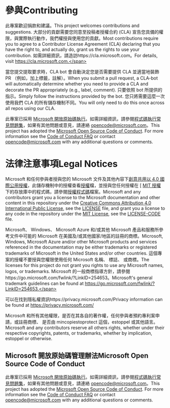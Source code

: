 # <a name="contributing"></a><span data-ttu-id="4d082-101">參與</span><span class="sxs-lookup"><span data-stu-id="4d082-101">Contributing</span></span>

<span data-ttu-id="4d082-102">此專案歡迎捐款和建議。</span><span class="sxs-lookup"><span data-stu-id="4d082-102">This project welcomes contributions and suggestions.</span></span>  <span data-ttu-id="4d082-103">大部分的貢獻需要您同意至投稿者授權合約 (CLA) 宣告您具備的權限，與實際執行動作，我們權授與使用您的貢獻。</span><span class="sxs-lookup"><span data-stu-id="4d082-103">Most contributions require you to agree to a Contributor License Agreement (CLA) declaring that you have the right to, and actually do, grant us the rights to use your contribution.</span></span> <span data-ttu-id="4d082-104">如需詳細資訊，請造訪https://cla.microsoft.com。</span><span class="sxs-lookup"><span data-stu-id="4d082-104">For details, visit https://cla.microsoft.com.</span></span>

<span data-ttu-id="4d082-105">當您提交提取要求時，CLA bot 會自動決定您是否需要提供 CLA 並適當地裝飾 PR （例如，加上標籤，註解）。</span><span class="sxs-lookup"><span data-stu-id="4d082-105">When you submit a pull request, a CLA-bot will automatically determine whether you need to provide a CLA and decorate the PR appropriately (e.g., label, comment).</span></span> <span data-ttu-id="4d082-106">只要依照 bot 所提供的指示。</span><span class="sxs-lookup"><span data-stu-id="4d082-106">Simply follow the instructions provided by the bot.</span></span> <span data-ttu-id="4d082-107">您只將需要這麼一次使用我們 CLA 的所有儲存機制不同。</span><span class="sxs-lookup"><span data-stu-id="4d082-107">You will only need to do this once across all repos using our CLA.</span></span>

<span data-ttu-id="4d082-p103">此專案已採用 [Microsoft 開放原始碼執行](https://opensource.microsoft.com/codeofconduct/)。如需詳細資訊，請參閱[程式碼執行常見問題集](https://opensource.microsoft.com/codeofconduct/faq/)，如果有其他問題或意見，請連絡 [opencode@microsoft.com](mailto:opencode@microsoft.com)。</span><span class="sxs-lookup"><span data-stu-id="4d082-p103">This project has adopted the [Microsoft Open Source Code of Conduct](https://opensource.microsoft.com/codeofconduct/). For more information see the [Code of Conduct FAQ](https://opensource.microsoft.com/codeofconduct/faq/) or contact [opencode@microsoft.com](mailto:opencode@microsoft.com) with any additional questions or comments.</span></span>

# <a name="legal-notices"></a><span data-ttu-id="4d082-110">法律注意事項</span><span class="sxs-lookup"><span data-stu-id="4d082-110">Legal Notices</span></span>

<span data-ttu-id="4d082-111">Microsoft 和任何參與者授與您的 Microsoft 文件及其他內容下[創意共用以 4.0 國際公用授權](https://creativecommons.org/licenses/by/4.0/legalcode)，此儲存機制中的授權查看[授權](LICENSE)檔，並授與您任何授權在 [ [MIT 授權](https://opensource.org/licenses/MIT)下的存放庫中的程式碼，請參閱[授權程式碼](LICENSE-CODE)檔案。</span><span class="sxs-lookup"><span data-stu-id="4d082-111">Microsoft and any contributors grant you a license to the Microsoft documentation and other content in this repository under the [Creative Commons Attribution 4.0 International Public License](https://creativecommons.org/licenses/by/4.0/legalcode), see the [LICENSE](LICENSE) file, and grant you a license to any code in the repository under the [MIT License](https://opensource.org/licenses/MIT), see the [LICENSE-CODE](LICENSE-CODE) file.</span></span>

<span data-ttu-id="4d082-112">Microsoft、 Windows、 Microsoft Azure 和/或其他 Microsoft 產品和服務所參考文件中可能的 Microsoft 在美國及/或其他國家/地區的註冊的商標。</span><span class="sxs-lookup"><span data-stu-id="4d082-112">Microsoft, Windows, Microsoft Azure and/or other Microsoft products and services referenced in the documentation may be either trademarks or registered trademarks of Microsoft in the United States and/or other countries.</span></span>
<span data-ttu-id="4d082-113">這個專案的授權不要授與您權限使用任何 Microsoft 名稱、 標誌、 或商標。</span><span class="sxs-lookup"><span data-stu-id="4d082-113">The licenses for this project do not grant you rights to use any Microsoft names, logos, or trademarks.</span></span>
<span data-ttu-id="4d082-114">Microsoft 的一般商標指導方針，請參閱https://go.microsoft.com/fwlink/?LinkID=254653。</span><span class="sxs-lookup"><span data-stu-id="4d082-114">Microsoft's general trademark guidelines can be found at https://go.microsoft.com/fwlink/?LinkID=254653.</span></span>

<span data-ttu-id="4d082-115">可以在找到隱私權資訊https://privacy.microsoft.com/</span><span class="sxs-lookup"><span data-stu-id="4d082-115">Privacy information can be found at https://privacy.microsoft.com/</span></span>

<span data-ttu-id="4d082-116">Microsoft 和所有其他權限，是否在其各自的著作權，任何參與者預約專利案申請，或註冊商標、 是否由 mincopiestoprotect 這個，estoppel 或其他語言。</span><span class="sxs-lookup"><span data-stu-id="4d082-116">Microsoft and any contributors reserve all others rights, whether under their respective copyrights, patents, or trademarks, whether by implication, estoppel or otherwise.</span></span>

## <a name="microsoft-open-source-code-of-conduct"></a><span data-ttu-id="4d082-117">Microsoft 開放原始碼管理辦法</span><span class="sxs-lookup"><span data-stu-id="4d082-117">Microsoft Open Source Code of Conduct</span></span>
<span data-ttu-id="4d082-p105">此專案已採用 [Microsoft 開放原始碼執行](https://opensource.microsoft.com/codeofconduct/)。如需詳細資訊，請參閱[程式碼執行常見問題集](https://opensource.microsoft.com/codeofconduct/faq/)，如果有其他問題或意見，請連絡 [opencode@microsoft.com](mailto:opencode@microsoft.com)。</span><span class="sxs-lookup"><span data-stu-id="4d082-p105">This project has adopted the [Microsoft Open Source Code of Conduct](https://opensource.microsoft.com/codeofconduct/). For more information see the [Code of Conduct FAQ](https://opensource.microsoft.com/codeofconduct/faq/) or contact [opencode@microsoft.com](mailto:opencode@microsoft.com) with any additional questions or comments.</span></span>
